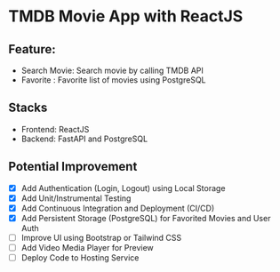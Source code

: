 # TMDB Movie App with ReactJS

## Feature:

- Search Movie: Search movie by calling TMDB API
- Favorite : Favorite list of movies using PostgreSQL

## Stacks

- Frontend: ReactJS
- Backend: FastAPI and PostgreSQL

## Potential Improvement

- [x] Add Authentication (Login, Logout) using Local Storage
- [x] Add Unit/Instrumental Testing
- [x] Add Continuous Integration and Deployment (CI/CD)
- [x] Add Persistent Storage (PostgreSQL) for Favorited Movies and User Auth
- [ ] Improve UI using Bootstrap or Tailwind CSS
- [ ] Add Video Media Player for Preview
- [ ] Deploy Code to Hosting Service
